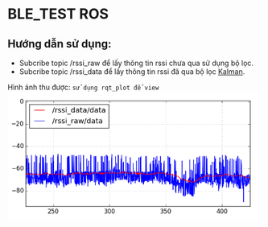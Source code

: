 # BLE_TEST ROS

## Hướng dẫn sử dụng:

* Subcribe topic /rssi_raw để lấy thông tin rssi chưa qua sử dụng bộ lọc.
* Subcribe topic /rssi_data để lấy thông tin rssi đã qua bộ lọc [Kalman](https://github.com/denyssene/SimpleKalmanFilter).

Hình ảnh thu được: `sử dụng rqt_plot để view`
![KalmanFilter](images/image-1.png)

